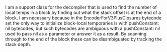 I am a support class for the decompiler that is used to find the number of local temps in a block by finding out what the stack offset is at the end of a block.  I am necessary because in the EncoderForV3PlusClosures bytecode set the only way to initialize block-local temporaries is with pushConstant: nil bytecodes, but such bytecodes are ambiguous with a pushConstant: nil used to pass nil as a parameter or answer it as a result.  By scanning through to the end of the block these can be disambiguated by tracking the stack depth.